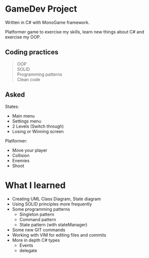 # GameDev Project
Written in C# with MonoGame framework.

Platformer game to exercise my skills, learn new things about C# and exercise my OOP.

## Coding practices
> OOP  
> SOLID  
> Programming patterns   
> Clean code  

## Asked
States:
- Main menu
- Settings menu
- 2 Levels (Switch through)  
- Losing or Winning screen

Platformer:
- Move your player
- Collision
- Enemies
- Shoot

# What I learned
- Creating UML Class Diagram, State diagram
- Using SOLID principles more frequently
- Some programming patterns
    - Singleton pattern 
    - Command pattern
    - State pattern (with stateManager)
- Some new GIT commands
- Working with VIM for editing files and commits
- More in depth C# types
    - Events
    - delegate

